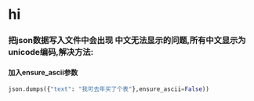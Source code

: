 # hi


### 把json数据写入文件中会出现 中文无法显示的问题,所有中文显示为unicode编码,解决方法:
#### 加入ensure_ascii参数
```python
json.dumps({"text": "我可去年买了个表"},ensure_ascii=False))
```
